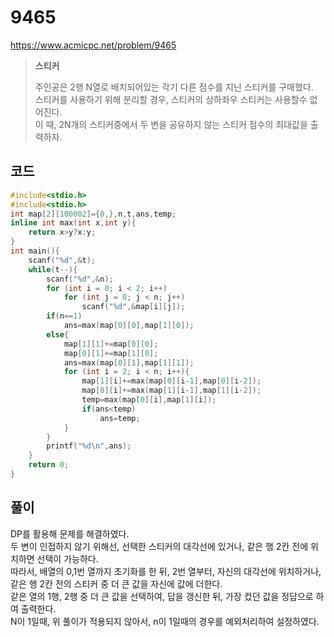 # 9465
https://www.acmicpc.net/problem/9465
> **<p>스티커<p>**
> 주인공은 2행 N열로 배치되어있는 각기 다른 점수를 지닌 스티커를 구매했다.<br>
> 스티커를 사용하기 위해 분리할 경우, 스티커의 상하좌우 스티커는 사용할수 없어진다.<br>
> 이 때, 2N개의 스티커중에서 두 변을 공유하지 않는 스티커 점수의 최대값을 출력하자.<br>

## 코드
```c
#include<stdio.h>
#include<stdio.h>
int map[2][100002]={0,},n,t,ans,temp;
inline int max(int x,int y){
    return x>y?x:y;
}
int main(){
    scanf("%d",&t);
    while(t--){
        scanf("%d",&n);
        for (int i = 0; i < 2; i++)
            for (int j = 0; j < n; j++)
                scanf("%d",&map[i][j]);
        if(n==1)
            ans=max(map[0][0],map[1][0]);
        else{
            map[1][1]+=map[0][0];
            map[0][1]+=map[1][0];
            ans=max(map[0][1],map[1][1]);
            for (int i = 2; i < n; i++){
                map[1][i]+=max(map[0][i-1],map[0][i-2]);
                map[0][i]+=max(map[1][i-1],map[1][i-2]);
                temp=max(map[0][i],map[1][i]);
                if(ans<temp)
                    ans=temp;
            }
        }
        printf("%d\n",ans);
    }
    return 0;
}
```

## 풀이
DP를 활용해 문제를 해결하였다.<br>
두 변이 인접하지 않기 위해선, 선택한 스티커의 대각선에 있거나, 같은 행 2칸 전에 위치하면 선택이 가능하다.<br>
따라서, 배열의 0,1번 열까지 초기화를 한 뒤, 2번 열부터, 자신의 대각선에 위치하거나, 같은 행 2칸 전의 스티커 중 더 큰 값을 자신에 값에 더한다.<br>
같은 열의 1행, 2행 중 더 큰 값을 선택하여, 답을 갱신한 뒤, 가장 컸던 값을 정답으로 하여 출력한다.<br>
N이 1일때, 위 풀이가 적용되지 않아서, n이 1일때의 경우를 예외처리하여 설정하였다.<br>